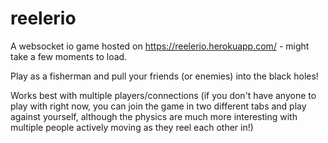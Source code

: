 # reelerio
 
A websocket io game hosted on https://reelerio.herokuapp.com/ - might take a few moments to load. 

Play as a fisherman and pull your friends (or enemies) into the black holes!

Works best with multiple players/connections (if you don't have anyone to play with right now, you can join the game in two different tabs and play against yourself, although the physics are much more interesting with multiple people actively moving as they reel each other in!)
